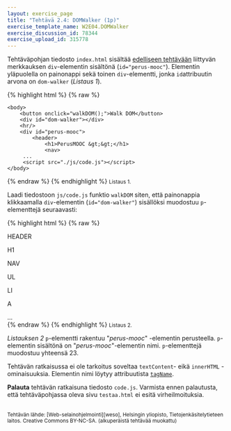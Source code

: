 ```yaml
---
layout: exercise_page
title: "Tehtävä 2.4: DOMWalker (1p)"
exercise_template_name: W2E04.DOMWalker
exercise_discussion_id: 78344
exercise_upload_id: 315778
---
```


Tehtäväpohjan tiedosto `index.html` sisältää [edelliseen tehtävään](../tehtava23) liittyvän merkkauksen `div`-elementin sisältönä (`id="perus-mooc"`). Elementin yläpuolella on painonappi sekä toinen `div`-elementti, jonka `id`attribuutin arvona on `dom-walker` (*Listaus 1*). 

{% highlight html %}
{% raw %}

    <body>
        <button onclick="walkDOM();">Walk DOM</button>        
        <div id="dom-walker"></div>
        <hr/>
        <div id="perus-mooc">
            <header>
                <h1>PerusMOOC &gt;&gt;</h1>
                <nav>
         ...
         <script src="./js/code.js"></script>
    </body>         
{% endraw %}
{% endhighlight %}
<small>Listaus 1.</small>

Laadi tiedostoon `js/code.js` funktio `walkDOM` siten, että painonappia klikkaamalla `div`-elementin (`id="dom-walker"`) sisällöksi muodostuu `p`-elementtejä seuraavasti:

{% highlight html %}
{% raw %}

  <div id="dom-walker">      
      <p>HEADER</p>
      <p>H1</p>
      <p>NAV</p>
      <p>UL</p>
      <p>LI</p>
      <p>A</p>
      ...
  </div>
{% endraw %}
{% endhighlight %}
<small>Listaus 2.</small>

*Listauksen 2* `p`-elementti rakentuu "*perus-mooc*" -elementin perusteella. `p`-elementin sisältönä on  "*perus-mooc*"-elementin nimi. `p`-elementtejä muodostuu yhteensä 23.

Tehtävän ratkaisussa ei ole tarkoitus soveltaa `textContent`- eikä `innerHTML` -ominaisuuksia. Elementin nimi löytyy attribuutista [`tagName`][tagName].

[tagName]: https://developer.mozilla.org/en-US/docs/Web/API/Element/tagName

**Palauta** tehtävän ratkaisuna tiedosto `code.js`. Varmista ennen palautusta, että tehtäväpohjassa oleva sivu `testaa.html` ei esitä virheilmoituksia. 

<br/>

<small>
Tehtävän lähde: [Web-selainohjelmointi][weso], Helsingin yliopisto, Tietojenkäsitelytieteen laitos.
Creative Commons BY-NC-SA. (alkuperäistä tehtävää muokattu)
</small>

[weso]: http://web-selainohjelmointi.github.io/


